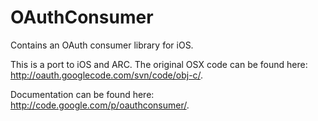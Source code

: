 OAuthConsumer
=============

Contains an OAuth consumer library for iOS.

This is a port to iOS and ARC.
The original OSX code can be found here: http://oauth.googlecode.com/svn/code/obj-c/.

Documentation can be found here: http://code.google.com/p/oauthconsumer/.
